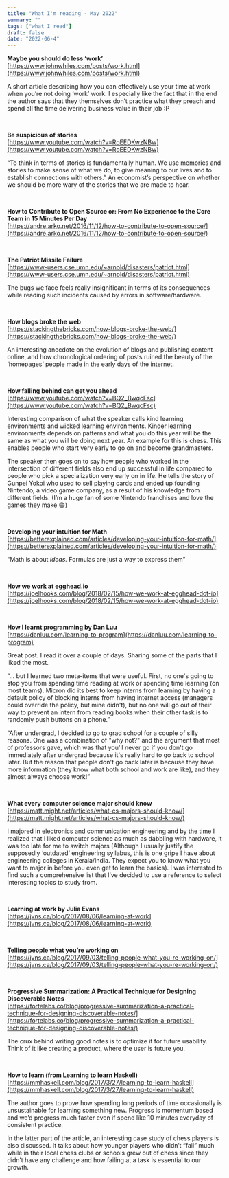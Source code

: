 ```yaml
---
title: "What I'm reading - May 2022"
summary: ""
tags: ["what I read"]
draft: false 
date: "2022-06-4"
---
```


**Maybe you should do less ‘work’** <br/>
[https://www.johnwhiles.com/posts/work.html](https://www.johnwhiles.com/posts/work.html)

A short article describing how you can effectively use your time at work when you’re not doing ‘work’ work. I especially like the fact that in the end the author says that they themselves don’t practice what they preach and spend all the time delivering business value in their job :P 

<br/>

**Be suspicious of stories**<br/>
[https://www.youtube.com/watch?v=RoEEDKwzNBw](https://www.youtube.com/watch?v=RoEEDKwzNBw)

“To think in terms of stories is fundamentally human. We use memories and stories to make sense of what we do, to give meaning to our lives and to establish connections with others.” An economist’s perspective on whether we should be more wary of the stories that we are made to hear.

<br/>

**How to Contribute to Open Source or: From No Experience to the Core Team in 15 Minutes Per Day**<br/>
[https://andre.arko.net/2016/11/12/how-to-contribute-to-open-source/](https://andre.arko.net/2016/11/12/how-to-contribute-to-open-source/)

<br/>

**The Patriot Missile Failure**<br/>
[https://www-users.cse.umn.edu/~arnold/disasters/patriot.html](https://www-users.cse.umn.edu/~arnold/disasters/patriot.html)

The bugs we face feels really insignificant in terms of its consequences while reading such incidents caused by errors in software/hardware. 

<br/>

**How blogs broke the web**<br/>
[https://stackingthebricks.com/how-blogs-broke-the-web/](https://stackingthebricks.com/how-blogs-broke-the-web/)

An interesting anecdote on the evolution of blogs and publishing content online, and how chronological ordering of posts ruined the beauty of the ‘homepages’ people made in the early days of the internet.

<br/>

**How falling behind can get you ahead**<br/>
[https://www.youtube.com/watch?v=BQ2_BwqcFsc](https://www.youtube.com/watch?v=BQ2_BwqcFsc)

Interesting comparison of what the speaker calls kind learning environments and wicked learning environments. Kinder learning environments depends on patterns and what you do this year will be the same as what you will be doing next year. An example for this is chess. This enables people who start very early to go on and become grandmasters.

The speaker then goes on to say how people who worked in the intersection of different fields also end up successful in life compared to people who pick a specialization very early on in life. He tells the story of Gunpei Yokoi who used to sell playing cards and ended up founding Nintendo, a video game company, as a result of his knowledge from different fields. (I’m a huge fan of some Nintendo franchises and love the games they make 😄)

<br/>

**Developing your intuition for Math**<br/>
[https://betterexplained.com/articles/developing-your-intuition-for-math/](https://betterexplained.com/articles/developing-your-intuition-for-math/)

“Math is about *ideas.* Formulas are just a way to express them”

<br/>

**How we work at egghead.io**<br/>
[https://joelhooks.com/blog/2018/02/15/how-we-work-at-egghead-dot-io](https://joelhooks.com/blog/2018/02/15/how-we-work-at-egghead-dot-io)

<br/>

**How I learnt programming by Dan Luu**<br/>
[https://danluu.com/learning-to-program](https://danluu.com/learning-to-program)

Great post. I read it over a couple of days. Sharing some of the parts that I liked the most.

“... but I learned two meta-items that were useful. First, no one's going to stop you from spending time reading at work or spending time learning (on most teams). Micron did its best to keep interns from learning by having a default policy of blocking interns from having internet access (managers could override the policy, but mine didn't), but no one will go out of their way to prevent an intern from reading books when their other task is to randomly push buttons on a phone.”

“After undergrad, I decided to go to grad school for a couple of silly reasons. One was a combination of "why not?" and the argument that most of professors gave, which was that you'll never go if you don't go immediately after undergrad because it's really hard to go back to school later. But the reason that people don't go back later is because they have more information (they know what both school and work are like), and they almost always choose work!”

<br/>

**What every computer science major should know**<br/>
[https://matt.might.net/articles/what-cs-majors-should-know/](https://matt.might.net/articles/what-cs-majors-should-know/)

I majored in electronics and communication engineering and by the time I realized that I liked computer science as much as dabbling with hardware, it was too late for me to switch majors (Although I usually justify the supposedly ‘outdated’ engineering syllabus, this is one gripe I have about engineering colleges in Kerala/India. They expect you to know what you want to major in before you even get to learn the basics). I was interested to find such a comprehensive list that I’ve decided to use a reference to select interesting topics to study from.

<br/>

**Learning at work by Julia Evans**<br/>
[https://jvns.ca/blog/2017/08/06/learning-at-work](https://jvns.ca/blog/2017/08/06/learning-at-work)

<br/>

**Telling people what you’re working on**<br/>
[https://jvns.ca/blog/2017/09/03/telling-people-what-you-re-working-on/](https://jvns.ca/blog/2017/09/03/telling-people-what-you-re-working-on/)

<br/>

**Progressive Summarization: A Practical Technique for Designing Discoverable Notes**<br/>
[https://fortelabs.co/blog/progressive-summarization-a-practical-technique-for-designing-discoverable-notes/](https://fortelabs.co/blog/progressive-summarization-a-practical-technique-for-designing-discoverable-notes/)

The crux behind writing good notes is to optimize it for future usability. Think of it like creating a product, where the user is future you.

<br/>

**How to learn (from Learning to learn Haskell)**<br/>
[https://mmhaskell.com/blog/2017/3/27/learning-to-learn-haskell](https://mmhaskell.com/blog/2017/3/27/learning-to-learn-haskell)

The author goes to prove how spending long periods of time occasionally is unsustainable for learning something new. Progress is momentum based and we’d progress much faster even if spend like 10 minutes everyday of consistent practice.

In the latter part of the article, an interesting case study of chess players is also discussed. It talks about how younger players who didn’t “fail” much while in their local chess clubs or schools grew out of chess since they didn’t have any challenge and how failing at a task is essential to our growth.